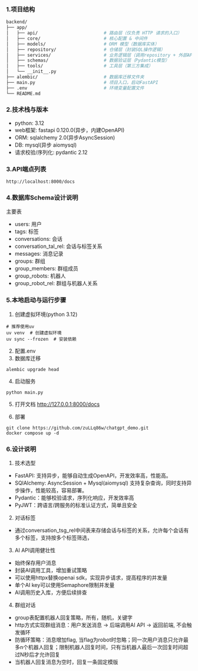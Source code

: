 ### 1.项目结构
``` bash
backend/
├── app/
│   ├── api/                         # 路由层（仅负责 HTTP 请求的入口）
│   ├── core/                        # 核心配置 & 中间件
│   ├── models/                      # ORM 模型（数据库实体）
│   ├── repository/                  # 仓储层（封装SQL操作逻辑）
│   ├── services/                    # 业务逻辑层（调用repository + 外部API）
│   ├── schemas/                     # 数据验证层（Pydantic模型）
│   ├── tools/                       # 工具层（第三方集成）
│   └── __init__.py
├── alembic/                         # 数据库迁移文件夹
├── main.py                          # 项目入口，启动FastAPI
├── .env                             # 环境变量配置文件
└── README.md
```

### 2.技术栈与版本

- python: 3.12
- web框架: fastapi 0.120.0(异步，内建OpenAPI)
- ORM: sqlalchemy 2.0(异步AsyncSession)
- DB: mysql(异步 aiomysql)
- 请求校验/序列化: pydantic 2.12

### 3.API端点列表
```
http://localhost:8000/docs
```

### 4.数据库Schema设计说明
主要表

- users: 用户
- tags: 标签
- conversations: 会话
- conversation_tal_rel: 会话与标签关系
- messages: 消息记录
- groups: 群组
- group_members: 群组成员
- group_robots: 机器人
- group_robot_rel: 群组与机器人关系

### 5.本地启动与运行步骤

1. 创建虚拟环境(python 3.12)
```shell
# 推荐使用uv
uv venv  # 创建虚拟环境
uv sync --frozen  # 安装依赖
```
2. 配置.env
3. 数据库迁移
```shell
alembic upgrade head 
```
4. 启动服务
```shell
python main.py 
```
5. 打开文档
http://127.0.0.1:8000/docs

6. 部署
```shell
git clone https://github.com/zuLLq86w/chatgpt_demo.git
docker compose up -d 
```

### 6.设计说明

1. 技术选型
- FastAPI: 支持异步，能够自动生成OpenAPI，开发效率高，性能高。
- SQlAlchemy: AsyncSession + Mysql(aiomysql) 支持复杂查询，同时支持异步操作，性能较高，容易部署。
- Pydantic：能够校验请求，序列化响应，开发效率高
- PyJWT：跨语言/跨服务的标准认证方式，简单且安全

2. 对话标签
- 通过conversation_tsg_rel中间表来存储会话与标签的关系，允许每个会话有多个标签，支持按多个标签筛选，

3. AI API调用健壮性
- 始终保存用户消息
- 封装AI调用工具，增加重试策略
- 可以使用httpx替换openai sdk，实现异步请求，提高程序的并发量
- 单个AI key可以使用Semaphore限制并发量
- AI调用历史入库，方便后续排查

4. 群组对话
- group表配置机器人回复策略，所有，随机，关键字
- http方式实现群组消息：用户发送消息 -> 后端调用AI API -> 返回前端, 不会触发循环
- 防循环策略：消息增加flag, 当flag为robot时忽略；同一次用户消息只允许最多n个机器人回复；限制机器人回复时间，只有当机器人最后一次回复时间超过N秒后才允许回复
- 当机器人回复消息为空时，回复一条固定模版